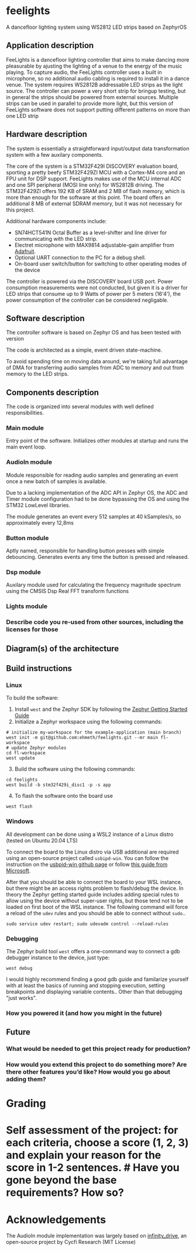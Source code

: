 # feelights
A dancefloor lighting system using WS2812 LED strips based on ZephyrOS

## Application description
FeeLights is a dancefloor lighting controller that aims to make dancing more pleasurable by ajusting the lighting of a venue to the energy of the music playing.
To capture audio, the FeeLights controller uses a built in microphone, so no additional audio cabling is required to install it in a dance venue.
The system requires WS2812B addressable LED strips as the light source. The controller can power a very short strip for bringup testing, but in general the strips should be powered from external sources.
Multiple strips can be used in parallel to provide more light, but this version of FeeLights software does not support putting different patterns on more than one LED strip

## Hardware description
The system is essentially a straightforward input/output data transformation system with a few auxilary components.

<!--- TODO(kleindan) hardware diagram here!  -->

The core of the system is a STM32F429I DISCOVERY evaluation board, sporting a pretty beefy STM32F429ZI MCU with a Cortex-M4 core and an FPU unit for DSP support.
FeeLights makes use of the MCU internal ADC and one SPI peripheral (MOSI line only) for WS2812B driving.
The STM32F429ZI offers 192 KB of SRAM and 2 MB of flash memory, which is more than enough for the software at this point.
The board offers an additional 8 MB of external SDRAM memory, but it was not necessary for this project.

Additional hardware components include:
- SN74HCT541N Octal Buffer as a level-shifter and line driver for communicating with the LED strip.
- Electret microphone with MAX9814 adjustable-gain amplifier from [Adafruit](https://learn.adafruit.com/adafruit-agc-electret-microphone-amplifier-max9814/).
- Optional UART connection to the PC for a debug shell.
- On-board user switch/button for switching to other operating modes of the device

The controller is powered via the DISCOVERY board USB port. 
Power consumption measurements were not conducted, but given it is a driver for LED strips that consume up to 9 Watts of power per 5 meters (16'4'), the power consumption of the controller can be considered negligable.

## Software description
The controller software is based on Zephyr OS and has been tested with version <!--- TODO(kleindan) VERSION. -->

The code is architected as a simple, event driven state-machine.

<!--- TODO(kleindan) state chart here!  -->

To avoid spending time on moving data around, we're taking full advantage of DMA for transferring audio samples from ADC to memory and out from memory to the LED strips.

## Components description

The code is organized into several modules with well defined responsibilities.

### Main module
Entry point of the software. Initializes other modules at startup and runs the main event loop.

### AudioIn module
Module responsible for reading audio samples and generating an event once a new batch of samples is available.

Due to a lacking implementation of the ADC API in Zephyr OS, the ADC and Timer module configuration had to be done bypassing the OS and using the STM32 LowLevel libraries.

The module generates an event every 512 samples at 40 kSamples/s, so approximately every 12,8ms

### Button module
Aptly named, responsible for handling button presses with simple debouncing. Generates events any time the button is pressed and released.

### Dsp module
Auxilary module used for calculating the frequency magnitude spectrum using the CMSIS Dsp Real FFT transform functions

### Lights module


### Describe code you re-used from other sources, including the licenses for those

## Diagram(s) of the architecture

## Build instructions

### Linux

To build the software:
1. Install `west` and the Zephyr SDK by following the [Zephyr Getting Started Guide](https://docs.zephyrproject.org/latest/develop/getting_started/index.html)
2. Initialize a Zephyr workspace using the following commands:
```
# initialize my-workspace for the example-application (main branch)
west init -m git@github.com:ehmeth/feelights.git --mr main fl-workspace
# update Zephyr modules
cd fl-workspace
west update
```
3. Build the software using the following commands:
```
cd feelights
west build -b stm32f429i_disc1 -p -s app
```

4. To flash the software onto the board use
```
west flash
```

### Windows
All development can be done using a WSL2 instance of a Linux distro (tested on Ubuntu 20.04 LTS)

To connect the board to the Linux distro via USB additional are required using an open-source project called `usbipd-win`.
You can follow the instruction on the [usbpid-win github page](https://github.com/dorssel/usbipd-win) or follow [this guide from Microsoft](https://docs.microsoft.com/en-us/windows/wsl/connect-usb).

After that you should be able to connect the board to your WSL instance, but there might be an access rights problem to flash/debug the device.
In theory the Zephyr getting started guide includes adding special rules to allow using the device without super-user rights, but those tend not to be loaded on first boot of the WSL instance.
The following command will force a reload of the `udev` rules and you should be able to connect without `sudo`..
```
sudo service udev restart; sudo udevadm control --reload-rules
```

### Debugging
The Zephyr build tool `west` offers a one-command way to connect a gdb debugger instance to the device, just type:
```
west debug
```

I would highly recommend finding a good gdb guide and familarize yourself with at least the basics of running and stopping execution, setting breakpoints and displaying variable contents.. Other than that debugging "just works".

### How you powered it (and how you might in the future)

## Future
### What would be needed to get this project ready for production?
### How would you extend this project to do something more? Are there other features you’d like? How would you go about adding them?

# Grading
# Self assessment of the project: for each criteria, choose a score (1, 2, 3) and explain your reason for the score in 1-2 sentences.  # Have you gone beyond the base requirements? How so?

# Acknowledgements

The AudioIn module implementation was largely based on [infinity_drive](https://github.com/cycfi/infinity_drive), an open-source project by Cycfi Research (MIT License)
